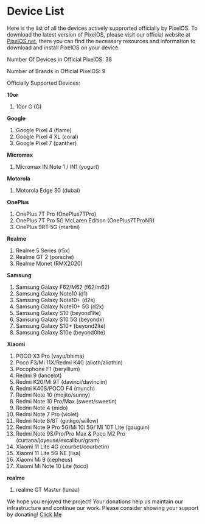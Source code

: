 # Device List
Here is the list of all the devices actively supprorted officially by PixelOS. To download the latest version of PixelOS, please visit our official website at [PixelOS.net](PixelOS.net), there you can find the necessary resources and information to download and install PixelOS on your device.

Number Of Devices in Official PixelOS: 38

Number of Brands in Official PixelOS: 9

Officially Supported Devices:

**10or**
1. 10or G (G)

**Google**
1. Google Pixel 4 (flame)
2. Google Pixel 4 XL (coral)
3. Google Pixel 7 (panther)

**Micromax**
1. Micromax IN Note 1 / IN1 (yogurt)

**Motorola**
1. Motorola Edge 30 (dubai)

**OnePlus**
1. OnePlus 7T Pro (OnePlus7TPro)
2. OnePlus 7T Pro 5G McLaren Edition (OnePlus7TProNR)
3. OnePlus 9RT 5G (martini)

**Realme**
1. Realme 5 Series (r5x)
2. Realme GT 2 (porsche)
3. Realme Monet (RMX2020)

**Samsung**
1. Samsung Galaxy F62/M62 (f62/m62)
2. Samsung Galaxy Note10 (d1)
3. Samsung Galaxy Note10+ (d2s)
4. Samsung Galaxy Note10+ 5G (d2x)
5. Samsung Galaxy S10 (beyond1lte)
6. Samsung Galaxy S10 5G (beyondx)
7. Samsung Galaxy S10+ (beyond2lte)
8. Samsung Galaxy S10e (beyond0lte)

**Xiaomi**
1. POCO X3 Pro (vayu/bhima)
2. Poco F3/Mi 11X/Redmi K40 (alioth/aliothin)
3. Pocophone F1 (beryllium)
4. Redmi 9 (lancelot)
5. Redmi K20/Mi 9T (davinci/davinciin)
6. Redmi K40S/POCO F4 (munch)
7. Redmi Note 10 (mojito/sunny)
8. Redmi Note 10 Pro/Max (sweet/sweetin)
9. Redmi Note 4 (mido)
10. Redmi Note 7 Pro (violet)
11. Redmi Note 8/8T (ginkgo/willow)
12. Redmi Note 9 Pro 5G/Mi 10i 5G/ Mi 10T Lite (gauguin)
13. Redmi Note 9S/Pro/Pro Max & Poco M2 Pro (curtana/joyeuse/excalibur/gram)
14. Xiaomi 11 Lite 4G (courbet/courbetin)
15. Xiaomi 11 Lite 5G NE (lisa)
16. Xiaomi Mi 9 (cepheus)
17. Xiaomi Mi Note 10 Lite (toco)

**realme**
1. realme GT Master (lunaa)

We hope you enjoyed the project! Your donations help us maintain our infrastructure and continue our work. Please consider showing your support by donating! [Click Me](https://wiki.pixelos.net/docs/donate)